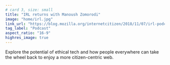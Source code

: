 ```yaml
---
# card 3, size: small
title: "IRL returns with Manoush Zomorodi"
image: "home/irl.jpg"
link_url: "https://blog.mozilla.org/internetcitizen/2018/11/07/irl-podcast-manoush-zomorodi/?utm_source=www.mozilla.org&utm_medium=referral&utm_campaign=homepage&utm_content=card"
tag_label: "Podcast"
aspect_ratio: "16-9"
highres_image: true
---
```

Explore the potential of ethical tech and how people everywhere can take the wheel back to enjoy a more citizen-centric web.
